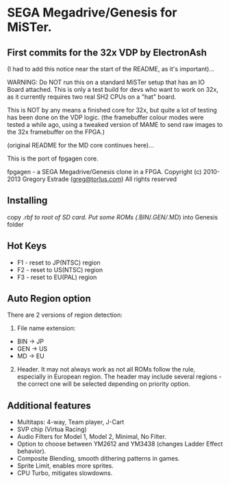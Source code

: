 # SEGA Megadrive/Genesis for MiSTer.


## First commits for the 32x VDP by ElectronAsh
(I had to add this notice near the start of the README, as it's important)...

WARNING: Do NOT run this on a standard MiSTer setup that has an IO Board attached.
This is only a test build for devs who want to work on 32x, as it currently requires two real SH2 CPUs on a "hat" board.

This is NOT by any means a finished core for 32x, but quite a lot of testing has been done on the VDP logic.
(the framebuffer colour modes were tested a while ago, using a tweaked version of MAME to send raw images to the 32x framebuffer on the FPGA.)


(original README for the MD core continues here)...

This is the port of fpgagen core.

fpgagen - a SEGA Megadrive/Genesis clone in a FPGA.
Copyright (c) 2010-2013 Gregory Estrade (greg@torlus.com)
All rights reserved


## Installing
copy *.rbf to root of SD card. Put some ROMs (*.BIN/*.GEN/*.MD) into Genesis folder


## Hot Keys
* F1 - reset to JP(NTSC) region
* F2 - reset to US(NTSC) region
* F3 - reset to EU(PAL)  region


## Auto Region option
There are 2 versions of region detection:

1) File name extension:

* BIN -> JP
* GEN -> US
* MD  -> EU

2) Header. It may not always work as not all ROMs follow the rule, especially in European region.
The header may include several regions - the correct one will be selected depending on priority option.


## Additional features

* Multitaps: 4-way, Team player, J-Cart
* SVP chip (Virtua Racing)
* Audio Filters for Model 1, Model 2, Minimal, No Filter.
* Option to choose between YM2612 and YM3438 (changes Ladder Effect behavior).
* Composite Blending, smooth dithering patterns in games.
* Sprite Limit, enables more sprites.
* CPU Turbo, mitigates slowdowns.








